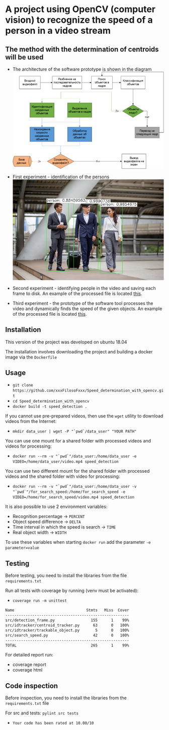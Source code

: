 # A project using OpenCV (computer vision) to recognize the speed of a person in a video stream

## The method with the determination of centroids will be used

- The architecture of the software prototype is shown in the diagram
![Image alt](Software_prototype_architecture.png)

- First experiment - identification of the persons
![Image alt](video_detection_tests/first_detection.jpg)

- Second experiment - identifying people in the video and saving each frame to disk.
An example of the processed file is located [this](video_detection_tests/test_frames.avi).

- Third experiment - the prototype of the software tool processes the video and dynamically
finds the speed of the given objects. 
An example of the processed file is located [this](video_detection_tests/output_video_test.avi).

## Installation

This version of the project was developed on ubuntu 18.04

The installation involves downloading the project and building a docker image via the ```Dockerfile```

## Usage

- ```git clone https://github.com/xxxFilosoFxxx/Speed_determination_with_opencv.git```
- ```cd Speed_determination_with_opencv```
- ```docker build -t speed_detection .```

If you cannot use pre-prepared videos, then use the ```wget``` utility to download videos 
from the Internet:

- ```mkdir data_user | wget -P "`pwd`/data_user" "YOUR PATH"```

You can use one mount for a shared folder with processed videos and videos for processing: 

- ```docker run --rm -v "`pwd`"/data_user:/home/data_user -e VIDEO=/home/data_user/video.mp4 speed_detection```

You can use two different mount for the shared folder with processed videos 
and the shared folder with video for processing:

- ```docker run --rm -v "`pwd`"/data_user:/home/data_user -v "`pwd`"/for_search_speed:/home/for_search_speed -e VIDEO=/home/for_search_speed/video.mp4 speed_detection```

It is also possible to use 2 environment variables:
 
- Recognition percentage -> ```PERCENT```
- Object speed difference -> ```DELTA```
- Time interval in which the speed is search -> ```TIME```
- Real object width -> ```WIDTH```

To use these variables when starting ```docker run``` add the parameter ```-e parameter=value```

## Testing

Before testing, you need to install the libraries from the file ```requirements.txt```

Run all tests with coverage by running (venv must be activated):

- ```coverage run -m unittest```

```
Name                                Stmts   Miss  Cover
-------------------------------------------------------
src/detection_frame.py                155      1    99%
src/idtracker/centroid_tracker.py      63      0   100%
src/idtracker/trackable_object.py       5      0   100%
src/search_speed.py                    42      0   100%
-------------------------------------------------------
TOTAL                                 265      1    99%
```

For detailed report run:

- coverage report
- coverage html

## Code inspection

Before inspection, you need to install the libraries from the ```requirements.txt``` file

For src and tests: ```pylint src tests```

- ```Your code has been rated at 10.00/10```
